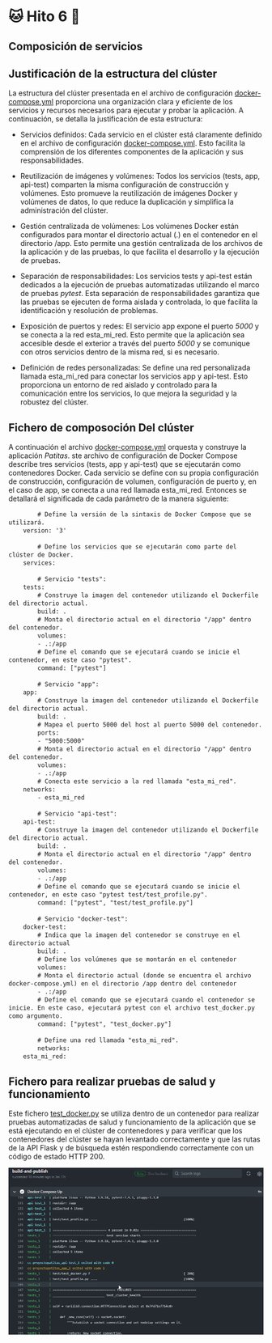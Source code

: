 # :cat: Hito 6 :dog:

## Composición de servicios

## Justificación de la estructura del clúster

La estructura del clúster presentada en el archivo de configuración [docker-compose.yml](https://github.com/faguilera1952/CC-ProyectoPatitas/blob/main/docker-compose.yml) proporciona una organización clara y eficiente de los servicios y recursos necesarios para ejecutar y probar la aplicación. A continuación, se detalla la justificación de esta estructura:

- Servicios definidos: Cada servicio en el clúster está claramente definido en el archivo de configuración [docker-compose.yml](https://github.com/faguilera1952/CC-ProyectoPatitas/blob/main/docker-compose.yml). Esto facilita la comprensión de los diferentes componentes de la aplicación y sus responsabilidades.

- Reutilización de imágenes y volúmenes: Todos los servicios (tests, app, api-test) comparten la misma configuración de construcción y volúmenes. Esto promueve la reutilización de imágenes Docker y volúmenes de datos, lo que reduce la duplicación y simplifica la administración del clúster.

- Gestión centralizada de volúmenes: Los volúmenes Docker están configurados para montar el directorio actual (.) en el contenedor en el directorio /app. Esto permite una gestión centralizada de los archivos de la aplicación y de las pruebas, lo que facilita el desarrollo y la ejecución de pruebas.

- Separación de responsabilidades: Los servicios tests y api-test están dedicados a la ejecución de pruebas automatizadas utilizando el marco de pruebas _pytest_. Esta separación de responsabilidades garantiza que las pruebas se ejecuten de forma aislada y controlada, lo que facilita la identificación y resolución de problemas.

- Exposición de puertos y redes: El servicio app expone el puerto _5000_ y se conecta a la red esta_mi_red. Esto permite que la aplicación sea accesible desde el exterior a través del puerto _5000_ y se comunique con otros servicios dentro de la misma red, si es necesario.

- Definición de redes personalizadas: Se define una red personalizada llamada esta_mi_red para conectar los servicios app y api-test. Esto proporciona un entorno de red aislado y controlado para la comunicación entre los servicios, lo que mejora la seguridad y la robustez del clúster.

## Fichero de composoción Del clúster

A continuación el archivo [docker-compose.yml](https://github.com/faguilera1952/CC-ProyectoPatitas/blob/main/docker-compose.yml) orquesta y construye la aplicación _Patitas_. ste archivo de configuración de Docker Compose describe tres servicios (tests, app y api-test) que se ejecutarán como contenedores Docker. Cada servicio se define con su propia configuración de construcción, configuración de volumen, configuración de puerto y, en el caso de app, se conecta a una red llamada esta_mi_red. Entonces se detallará el significada de cada parámetro de la manera siguiente:

```text
        # Define la versión de la sintaxis de Docker Compose que se utilizará.
    version: '3'

        # Define los servicios que se ejecutarán como parte del clúster de Docker.
    services:

        # Servicio "tests":
    tests:
        # Construye la imagen del contenedor utilizando el Dockerfile del directorio actual.
        build: .
        # Monta el directorio actual en el directorio "/app" dentro del contenedor.
        volumes:
        - .:/app
        # Define el comando que se ejecutará cuando se inicie el contenedor, en este caso "pytest".
        command: ["pytest"]

        # Servicio "app":
    app:
        # Construye la imagen del contenedor utilizando el Dockerfile del directorio actual.
        build: .
        # Mapea el puerto 5000 del host al puerto 5000 del contenedor.
        ports:
        - "5000:5000"
        # Monta el directorio actual en el directorio "/app" dentro del contenedor.
        volumes:
        - .:/app
        # Conecta este servicio a la red llamada "esta_mi_red".
    networks:
        - esta_mi_red

        # Servicio "api-test":
    api-test:
        # Construye la imagen del contenedor utilizando el Dockerfile del directorio actual.
        build: .
        # Monta el directorio actual en el directorio "/app" dentro del contenedor.
        volumes:
        - .:/app
        # Define el comando que se ejecutará cuando se inicie el contenedor, en este caso "pytest test/test_profile.py".
        command: ["pytest", "test/test_profile.py"]

        # Servicio "docker-test":
    docker-test:
        # Indica que la imagen del contenedor se construye en el directorio actual
        build: .
        # Define los volúmenes que se montarán en el contenedor
        volumes:
        # Monta el directorio actual (donde se encuentra el archivo docker-compose.yml) en el directorio /app dentro del contenedor
        - .:/app
        # Define el comando que se ejecutará cuando el contenedor se inicie. En este caso, ejecutará pytest con el archivo test_docker.py como argumento.
        command: ["pytest", "test_docker.py"] 

        # Define una red llamada "esta_mi_red".
        networks:
    esta_mi_red:

```

## Fichero para realizar pruebas de salud y funcionamiento

Este fichero [test_docker.py](https://github.com/faguilera1952/CC-ProyectoPatitas/blob/main/test/test_docker.py) se utiliza dentro de un contenedor para realizar pruebas automatizadas de salud y funcionamiento de la aplicación que se está ejecutando en el clúster de contenedores y para verificar que los contenedores del clúster se hayan levantado correctamente y que las rutas de la API Flask y de búsqueda estén respondiendo correctamente con un código de estado HTTP 200.

![cluster](/docs/img/cluster.png)
